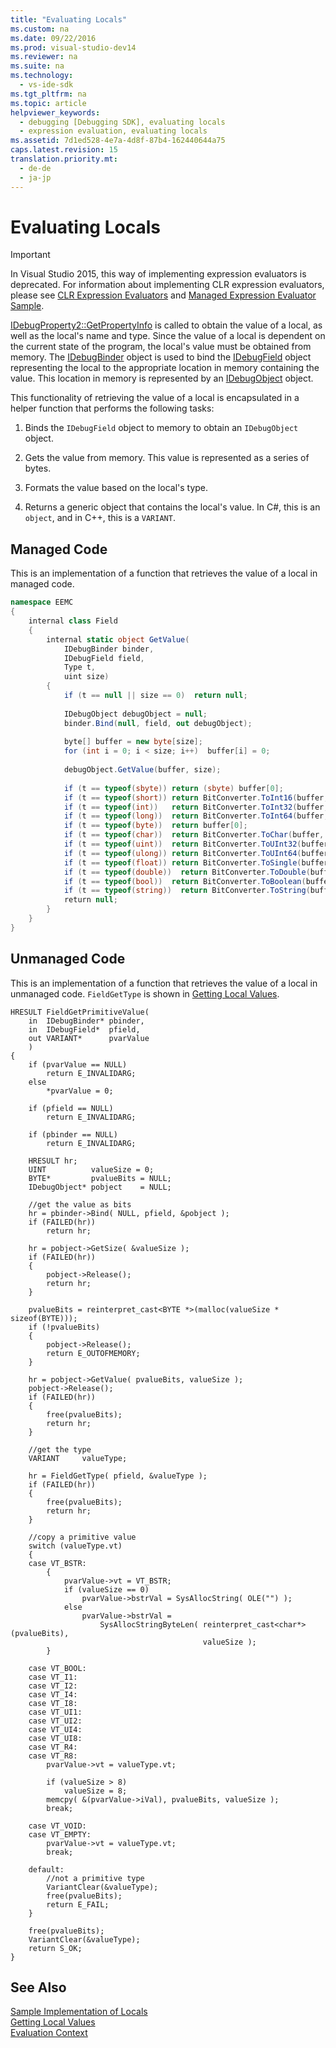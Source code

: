 ```yaml
---
title: "Evaluating Locals"
ms.custom: na
ms.date: 09/22/2016
ms.prod: visual-studio-dev14
ms.reviewer: na
ms.suite: na
ms.technology: 
  - vs-ide-sdk
ms.tgt_pltfrm: na
ms.topic: article
helpviewer_keywords: 
  - debugging [Debugging SDK], evaluating locals
  - expression evaluation, evaluating locals
ms.assetid: 7d1ed528-4e7a-4d8f-87b4-162440644a75
caps.latest.revision: 15
translation.priority.mt: 
  - de-de
  - ja-jp
---
```

# Evaluating Locals
> [!IMPORTANT]
>  In Visual Studio 2015, this way of implementing expression evaluators is deprecated. For information about implementing CLR expression evaluators, please see [CLR Expression Evaluators](https://github.com/Microsoft/ConcordExtensibilitySamples/wiki/CLR-Expression-Evaluators) and [Managed Expression Evaluator Sample](https://github.com/Microsoft/ConcordExtensibilitySamples/wiki/Managed-Expression-Evaluator-Sample).  
  
 [IDebugProperty2::GetPropertyInfo](../vs140/idebugproperty2--getpropertyinfo.md) is called to obtain the value of a local, as well as the local's name and type. Since the value of a local is dependent on the current state of the program, the local's value must be obtained from memory. The [IDebugBinder](../vs140/idebugbinder.md) object is used to bind the [IDebugField](../vs140/idebugfield.md) object representing the local to the appropriate location in memory containing the value. This location in memory is represented by an [IDebugObject](../vs140/idebugobject.md) object.  
  
 This functionality of retrieving the value of a local is encapsulated in a helper function that performs the following tasks:  
  
1.  Binds the `IDebugField` object to memory to obtain an `IDebugObject` object.  
  
2.  Gets the value from memory. This value is represented as a series of bytes.  
  
3.  Formats the value based on the local's type.  
  
4.  Returns a generic object that contains the local's value. In C#, this is an `object`, and in C++, this is a `VARIANT`.  
  
## Managed Code  
 This is an implementation of a function that retrieves the value of a local in managed code.  
  
```c#  
namespace EEMC  
{  
    internal class Field  
    {  
        internal static object GetValue(  
            IDebugBinder binder,  
            IDebugField field,  
            Type t,  
            uint size)  
        {  
            if (t == null || size == 0)  return null;  
  
            IDebugObject debugObject = null;  
            binder.Bind(null, field, out debugObject);  
  
            byte[] buffer = new byte[size];  
            for (int i = 0; i < size; i++)  buffer[i] = 0;  
  
            debugObject.GetValue(buffer, size);   
  
            if (t == typeof(sbyte)) return (sbyte) buffer[0];  
            if (t == typeof(short)) return BitConverter.ToInt16(buffer, 0);  
            if (t == typeof(int))   return BitConverter.ToInt32(buffer, 0);  
            if (t == typeof(long))  return BitConverter.ToInt64(buffer, 0);  
            if (t == typeof(byte))  return buffer[0];  
            if (t == typeof(char))  return BitConverter.ToChar(buffer, 0);  
            if (t == typeof(uint))  return BitConverter.ToUInt32(buffer, 0);  
            if (t == typeof(ulong)) return BitConverter.ToUInt64(buffer, 0);  
            if (t == typeof(float)) return BitConverter.ToSingle(buffer, 0);  
            if (t == typeof(double))  return BitConverter.ToDouble(buffer, 0);  
            if (t == typeof(bool))  return BitConverter.ToBoolean(buffer, 0);  
            if (t == typeof(string))  return BitConverter.ToString(buffer, 0);  
            return null;  
        }  
    }  
}  
```  
  
## Unmanaged Code  
 This is an implementation of a function that retrieves the value of a local in unmanaged code. `FieldGetType` is shown in [Getting Local Values](../vs140/getting-local-values.md).  
  
```cpp#  
HRESULT FieldGetPrimitiveValue(  
    in  IDebugBinder* pbinder,  
    in  IDebugField*  pfield,  
    out VARIANT*      pvarValue  
    )  
{  
    if (pvarValue == NULL)  
        return E_INVALIDARG;  
    else  
        *pvarValue = 0;  
  
    if (pfield == NULL)  
        return E_INVALIDARG;  
  
    if (pbinder == NULL)  
        return E_INVALIDARG;  
  
    HRESULT hr;  
    UINT          valueSize = 0;  
    BYTE*         pvalueBits = NULL;  
    IDebugObject* pobject    = NULL;  
  
    //get the value as bits  
    hr = pbinder->Bind( NULL, pfield, &pobject );  
    if (FAILED(hr))  
        return hr;  
  
    hr = pobject->GetSize( &valueSize );  
    if (FAILED(hr))  
    {  
        pobject->Release();  
        return hr;  
    }  
  
    pvalueBits = reinterpret_cast<BYTE *>(malloc(valueSize * sizeof(BYTE)));  
    if (!pvalueBits)  
    {  
        pobject->Release();  
        return E_OUTOFMEMORY;  
    }  
  
    hr = pobject->GetValue( pvalueBits, valueSize );  
    pobject->Release();  
    if (FAILED(hr))  
    {  
        free(pvalueBits);  
        return hr;  
    }  
  
    //get the type  
    VARIANT     valueType;  
  
    hr = FieldGetType( pfield, &valueType );  
    if (FAILED(hr))  
    {  
        free(pvalueBits);  
        return hr;  
    }  
  
    //copy a primitive value  
    switch (valueType.vt)  
    {  
    case VT_BSTR:  
        {  
            pvarValue->vt = VT_BSTR;  
            if (valueSize == 0)  
                pvarValue->bstrVal = SysAllocString( OLE("") );  
            else  
                pvarValue->bstrVal =  
                    SysAllocStringByteLen( reinterpret_cast<char*>(pvalueBits),  
                                           valueSize );  
        }  
  
    case VT_BOOL:  
    case VT_I1:  
    case VT_I2:  
    case VT_I4:  
    case VT_I8:  
    case VT_UI1:  
    case VT_UI2:  
    case VT_UI4:  
    case VT_UI8:  
    case VT_R4:  
    case VT_R8:  
        pvarValue->vt = valueType.vt;  
  
        if (valueSize > 8)  
            valueSize = 8;  
        memcpy( &(pvarValue->iVal), pvalueBits, valueSize );  
        break;  
  
    case VT_VOID:  
    case VT_EMPTY:  
        pvarValue->vt = valueType.vt;  
        break;  
  
    default:  
        //not a primitive type  
        VariantClear(&valueType);  
        free(pvalueBits);  
        return E_FAIL;  
    }  
  
    free(pvalueBits);  
    VariantClear(&valueType);  
    return S_OK;  
}  
```  
  
## See Also  
 [Sample Implementation of Locals](../vs140/sample-implementation-of-locals.md)   
 [Getting Local Values](../vs140/getting-local-values.md)   
 [Evaluation Context](../vs140/evaluation-context.md)